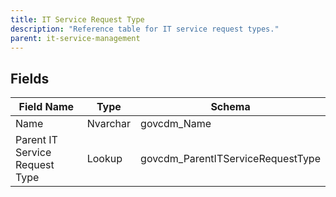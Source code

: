```yaml
---
title: IT Service Request Type
description: "Reference table for IT service request types."
parent: it-service-management
---
```


## Fields

| Field Name | Type | Schema |
|------------|------|--------|
| Name | Nvarchar | govcdm_Name |
| Parent IT Service Request Type | Lookup | govcdm_ParentITServiceRequestType |


